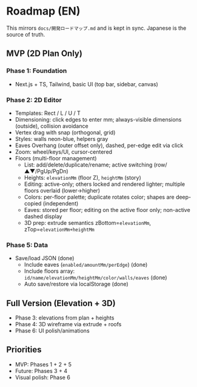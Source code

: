 # Roadmap (EN)

This mirrors `docs/開発ロードマップ.md` and is kept in sync. Japanese is the source of truth.

## MVP (2D Plan Only)

### Phase 1: Foundation
- Next.js + TS, Tailwind, basic UI (top bar, sidebar, canvas)

### Phase 2: 2D Editor
- Templates: Rect / L / U / T
- Dimensioning: click edges to enter mm; always-visible dimensions (outside), collision avoidance
- Vertex drag with snap (orthogonal, grid)
- Styles: walls neon-blue, helpers gray
- Eaves Overhang (outer offset only), dashed, per-edge edit via click
- Zoom: wheel/keys/UI, cursor-centered
- Floors (multi-floor management)
  - List: add/delete/duplicate/rename; active switching (row/▲▼/PgUp/PgDn)
  - Heights: `elevationMm` (floor Z), `heightMm` (story)
  - Editing: active-only; others locked and rendered lighter; multiple floors overlaid (lower→higher)
  - Colors: per-floor palette; duplicate rotates color; shapes are deep-copied (independent)
  - Eaves: stored per floor; editing on the active floor only; non-active dashed display
  - 3D prep: extrude semantics zBottom=`elevationMm`, zTop=`elevationMm+heightMm`

### Phase 5: Data
- Save/load JSON (done)
  - Include eaves (`enabled/amountMm/perEdge`) (done)
  - Include floors array: `id/name/elevationMm/heightMm/color/walls/eaves` (done)
  - Auto save/restore via localStorage (done)

## Full Version (Elevation + 3D)
- Phase 3: elevations from plan + heights
- Phase 4: 3D wireframe via extrude + roofs
- Phase 6: UI polish/animations

## Priorities
- MVP: Phases 1 + 2 + 5
- Future: Phases 3 + 4
- Visual polish: Phase 6
